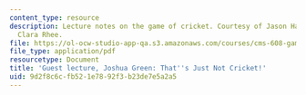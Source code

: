 ```yaml
---
content_type: resource
description: Lecture notes on the game of cricket. Courtesy of Jason Haas. Notes by
  Clara Rhee.
file: https://ol-ocw-studio-app-qa.s3.amazonaws.com/courses/cms-608-game-design-spring-2008/9d2f8c6cfb521e7892f3b23de7e5a2a5_MITCMS_608s08_lec_notes32.pdf
file_type: application/pdf
resourcetype: Document
title: 'Guest lecture, Joshua Green: That''s Just Not Cricket!'
uid: 9d2f8c6c-fb52-1e78-92f3-b23de7e5a2a5
---
```


